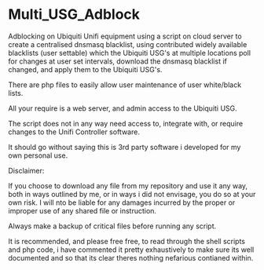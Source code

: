 # Multi_USG_Adblock

Adblocking on Ubiquiti Unifi equipment using a script on cloud server to create a centralised dnsmasq blacklist,
using contributed widely available blacklists (user settable) which the Ubiquiti USG's at multiple locations poll 
for changes at user set intervals, download the dnsmasq blacklist if changed, and apply them to the Ubiquiti USG's.

There are php files to easily allow user maintenance of user white/black lists.

All your require is a web server, and admin access to the Ubiquiti USG. 

The script does not in any way need access to, integrate with, or require changes to the Unifi Controller software.

It should go without saying this is 3rd party software i developed for my own personal use. 

Disclaimer:

If you choose to download any file from my repository and use it any way, both in ways outlined by me, or in ways
i did not envisage, you do so at your own risk. I will nto be liable for any damages incurred by the proper or improper
use of any shared file or instruction.

Always make a backup of critical files before running any script.

It is recommended, and please free free, to read through the shell scripts and php code, i have commented it pretty 
exhaustively to make sure its well documented and so that its clear theres nothing nefarious contianed within.